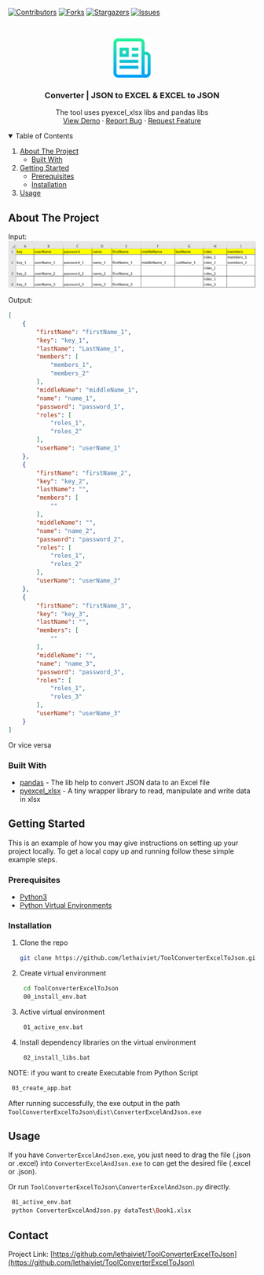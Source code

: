 [![Contributors][contributors-shield]][contributors-url]
[![Forks][forks-shield]][forks-url]
[![Stargazers][stars-shield]][stars-url]
[![Issues][issues-shield]][issues-url]



<!-- PROJECT LOGO -->
<br />
<p align="center">
  <a href="https://github.com/lethaiviet/ToolConverterExcelToJson">
    <img src="images/logo.png" alt="Logo" width="80" height="80">
  </a>

<h3 align="center">Converter | JSON to EXCEL & EXCEL to JSON</h3>

  <p align="center">
    The tool uses pyexcel_xlsx libs and pandas libs
    <br />
    <a href="https://github.com/lethaiviet/ToolConverterExcelToJson">View Demo</a>
    ·
    <a href="https://github.com/lethaiviet/ToolConverterExcelToJson">Report Bug</a>
    ·
    <a href="https://github.com/lethaiviet/ToolConverterExcelToJson">Request Feature</a>
  </p>



<!-- TABLE OF CONTENTS -->
<details open="open">
  <summary>Table of Contents</summary>
  <ol>
    <li>
      <a href="#about-the-project">About The Project</a>
      <ul>
        <li><a href="#built-with">Built With</a></li>
      </ul>
    </li>
    <li>
      <a href="#getting-started">Getting Started</a>
      <ul>
        <li><a href="#prerequisites">Prerequisites</a></li>
        <li><a href="#installation">Installation</a></li>
      </ul>
    </li>
    <li><a href="#usage">Usage</a></li>
  </ol>
</details>



<!-- ABOUT THE PROJECT -->
## About The Project

Input:
[![File excel][file-excel]](https://github.com/lethaiviet/ToolConverterExcelToJson/blob/main/images/image01.PNG)

Output:
```json
[
    {
        "firstName": "firstName_1",
        "key": "key_1",
        "lastName": "LastName_1",
        "members": [
            "members_1",
            "members_2"
        ],
        "middleName": "middleName_1",
        "name": "name_1",
        "password": "password_1",
        "roles": [
            "roles_1",
            "roles_2"
        ],
        "userName": "userName_1"
    },
    {
        "firstName": "firstName_2",
        "key": "key_2",
        "lastName": "",
        "members": [
            ""
        ],
        "middleName": "",
        "name": "name_2",
        "password": "password_2",
        "roles": [
            "roles_1",
            "roles_2"
        ],
        "userName": "userName_2"
    },
    {
        "firstName": "firstName_3",
        "key": "key_3",
        "lastName": "",
        "members": [
            ""
        ],
        "middleName": "",
        "name": "name_3",
        "password": "password_3",
        "roles": [
            "roles_1",
            "roles_3"
        ],
        "userName": "userName_3"
    }
]
```
Or vice versa
### Built With

* [pandas](https://www.marsja.se/how-to-convert-json-to-excel-python-pandas/) - The lib help to convert JSON data to an Excel file
* [pyexcel_xlsx](https://pypi.org/project/pyexcel-xlsx/) - A tiny wrapper library to read, manipulate and write data in xlsx



<!-- GETTING STARTED -->
## Getting Started

This is an example of how you may give instructions on setting up your project locally.
To get a local copy up and running follow these simple example steps.

### Prerequisites

* [Python3](https://www.python.org/downloads/)
* [Python Virtual Environments](https://uoa-eresearch.github.io/eresearch-cookbook/recipe/2014/11/26/python-virtual-env/)
  

### Installation

1. Clone the repo
   ```sh
   git clone https://github.com/lethaiviet/ToolConverterExcelToJson.git
   ```
2. Create virtual environment
   ```sh
    cd ToolConverterExcelToJson
    00_install_env.bat
   ```
3. Active virtual environment
   ```sh
    01_active_env.bat
   ```
4. Install dependency libraries on the virtual environment
   ```sh
    02_install_libs.bat
   ```

NOTE: if you want to create Executable from Python Script
   ```sh
    03_create_app.bat
   ```
  After running successfully, the exe output in the path `ToolConverterExcelToJson\dist\ConverterExcelAndJson.exe`
<!-- USAGE EXAMPLES -->
## Usage
If you have `ConverterExcelAndJson.exe`, you just need to drag the file (.json or .excel) into `ConverterExcelAndJson.exe` to can get the desired file (.excel or .json).

Or run `ToolConverterExcelToJson\ConverterExcelAndJson.py` directly.
   ```sh
    01_active_env.bat
    python ConverterExcelAndJson.py dataTest\Book1.xlsx
   ```
<!-- CONTACT -->
## Contact
Project Link: [https://github.com/lethaiviet/ToolConverterExcelToJson](https://github.com/lethaiviet/ToolConverterExcelToJson)



<!-- MARKDOWN LINKS & IMAGES -->
<!-- https://www.markdownguide.org/basic-syntax/#reference-style-links -->
[contributors-shield]: https://img.shields.io/github/contributors/lethaiviet/ToolConverterExcelToJson.svg?style=for-the-badge
[contributors-url]: https://github.com/lethaiviet/ToolConverterExcelToJson/graphs/contributors
[forks-shield]: https://img.shields.io/github/forks/lethaiviet/ToolConverterExcelToJson.svg?style=for-the-badge
[forks-url]: https://github.com/lethaiviet/ToolConverterExcelToJson/graphs/network/members
[stars-shield]: https://img.shields.io/github/stars/lethaiviet/ToolConverterExcelToJson.svg?style=for-the-badge
[stars-url]: https://github.com/lethaiviet/ToolConverterExcelToJson/graphs/stargazers
[issues-shield]: https://img.shields.io/github/issues/lethaiviet/ToolConverterExcelToJson.svg?style=for-the-badge
[issues-url]: https://github.com/lethaiviet/ToolConverterExcelToJson/graphs/issues
[license-shield]: https://img.shields.io/github/license/othneildrew/Best-README-Template.svg?style=for-the-badge
[license-url]:https://github.com/lethaiviet/ToolConverterExcelToJson/graphs/blob/master/LICENSE.txt
[linkedin-shield]: https://img.shields.io/badge/-LinkedIn-black.svg?style=for-the-badge&logo=linkedin&colorB=555
[file-excel]: images/image01.PNG
